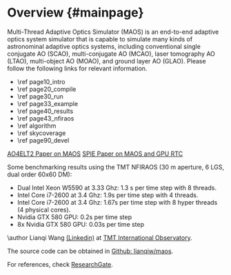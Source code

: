 Overview {#mainpage}
===

Multi-Thread Adaptive Optics Simulator (MAOS) is an end-to-end adaptive
optics system simulator that is capable to simulate many kinds of
astronominal adaptive optics systems, including conventional single
conjugate AO (SCAO), multi-conjugate AO (MCAO), laser tomography AO (LTAO),
multi-object AO (MOAO), and ground layer AO (GLAO). Please follow the
following links for relevant information.

<p>

- \ref page10_intro 
- \ref page20_compile 
- \ref page30_run
- \ref page33_example
- \ref page40_results
- \ref page43_nfiraos 
- \ref algorithm
- \ref skycoverage
- \ref page90_devel

<a href="https://github.com/lianqiw/files/blob/master/Wang_AO4ELT2_MAOS.pdf">AO4ELT2 Paper on MAOS</a>
<a href="https://github.com/lianqiw/files/blob/master/Wang_SPIE2012_GPU.pdf">SPIE Paper on MAOS and GPU RTC </a>
<p>

Some benchmarking results using the TMT NFIRAOS (30 m aperture, 6 LGS, dual order 60x60 DM):
- Dual Intel Xeon W5590 at 3.33 Ghz: 1.3 s per time step with 8 threads.
- Intel Core i7-2600 at 3.4 Ghz: 1.9s per time step with 4 threads.
- Intel Core i7-2600 at 3.4 Ghz: 1.67s per time step with 8 hyper threads (4 physical cores).
- Nvidia GTX 580 GPU: 0.2s per time step
- 8x Nvidia GTX 580 GPU: 0.03s per time step


\author Lianqi Wang <a href="https://www.linkedin.com/in/lianqiw/">(Linkedin)</a> at <a href="https://www.tmt.org">TMT International Observatory</a>.

The source code can be obtained in <a href="https://github.com/lianqiw/maos">Github: lianqiw/maos</a>.

For references, check <a href="https://www.researchgate.net/profile/Lianqi-Wang">ResearchGate</a>.
